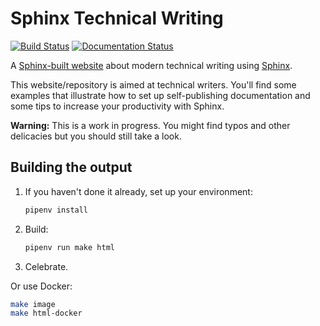 # Sphinx Technical Writing
[![Build Status](https://travis-ci.org/ArtFlag/sphinxtechnicalwriting.svg?branch=master)](https://travis-ci.org/ArtFlag/sphinxtechnicalwriting) [![Documentation Status](https://readthedocs.org/projects/sphinxtechnicalwriting/badge/?version=latest)](https://sphinxtechnicalwriting.readthedocs.io/?badge=latest)

A [Sphinx-built website](https://artflag.github.io/sphinxtechnicalwriting/) about modern technical writing
using [Sphinx](https://github.com/sphinx-doc/sphinx).

This website/repository is aimed at technical writers. You'll find some examples that illustrate how to
set up self-publishing documentation and some tips to increase your productivity with Sphinx.

**Warning:** This is a work in progress. You might find typos and other delicacies but you should still take a look.

## Building the output

1. If you haven't done it already, set up your environment:

   ```bash
   pipenv install
   ```

1. Build:

   ```bash
   pipenv run make html
   ```

1. Celebrate.

Or use Docker:

```bash
make image
make html-docker
```
